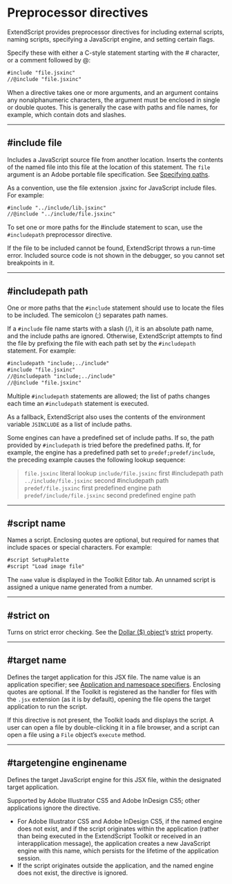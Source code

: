 # Preprocessor directives

ExtendScript provides preprocessor directives for including external scripts, naming scripts, specifying a
JavaScript engine, and setting certain flags.

Specify these with either a C-style statement starting with the # character, or a comment followed by @:

```default
#include "file.jsxinc"
//@include "file.jsxinc"
```

When a directive takes one or more arguments, and an argument contains any nonalphanumeric
characters, the argument must be enclosed in single or double quotes. This is generally the case with
paths and file names, for example, which contain dots and slashes.

---

## #include file

Includes a JavaScript source file from another location. Inserts the contents of the
named file into this file at the location of this statement. The `file` argument is an
Adobe portable file specification. See [Specifying paths](../file-system-access/using-file-and-folder-objects.md#specifying-paths).

As a convention, use the file extension .jsxinc for JavaScript include files. For
example:

```default
#include "../include/lib.jsxinc"
//@include "../include/file.jsxinc"
```

To set one or more paths for the #include statement to scan, use the `#includepath`
preprocessor directive.

If the file to be included cannot be found, ExtendScript throws a run-time error.
Included source code is not shown in the debugger, so you cannot set breakpoints
in it.

---

## #includepath path

One or more paths that the `#include` statement should use to locate the files to be
included. The semicolon (;) separates path names.

If a `#include` file name starts with a slash (/), it is an absolute path name, and the
include paths are ignored. Otherwise, ExtendScript attempts to find the file by
prefixing the file with each path set by the `#includepath` statement.
For example:

```default
#includepath "include;../include"
#include "file.jsxinc"
//@includepath "include;../include"
//@include "file.jsxinc"
```

Multiple `#includepath` statements are allowed; the list of paths changes each time
an `#includepath` statement is executed.

As a fallback, ExtendScript also uses the contents of the environment variable
`JSINCLUDE` as a list of include paths.

Some engines can have a predefined set of include paths. If so, the path provided by
`#includepath` is tried before the predefined paths. If, for example, the engine has a
predefined path set to `predef;predef/include`, the preceding example causes the
following lookup sequence:

> `file.jsxinc`                literal lookup
> `include/file.jsxinc`        first #includepath path
> `../include/file.jsxinc`     second #includepath path
> `predef/file.jsxinc`         first predefined engine path
> `predef/include/file.jsxinc` second predefined engine path

---

## #script name

Names a script. Enclosing quotes are optional, but required for names that include
spaces or special characters. For example:

```default
#script SetupPalette
#script "Load image file"
```

The `name` value is displayed in the Toolkit Editor tab. An unnamed script is assigned a
unique name generated from a number.

---

## #strict on

Turns on strict error checking. See the [Dollar ($) object](dollar-object.md#dollar-object)’s [strict](dollar-object.md#dollar-strict) property.

---

## #target name

Defines the target application for this JSX file. The name value is an application
specifier; see [Application and namespace specifiers](../interapplication-communication/application-and-namespace-specifiers.md#application-and-namespace-specifiers). Enclosing quotes are optional.
If the Toolkit is registered as the handler for files with the `.jsx` extension (as it is by
default), opening the file opens the target application to run the script.

If this directive is not present, the Toolkit loads and displays the script. A user can open a
file by double-clicking it in a file browser, and a script can open a file using a `File`
object’s `execute` method.

---

## #targetengine enginename

Defines the target JavaScript engine for this JSX file, within the designated target
application.

Supported by Adobe Illustrator CS5 and Adobe InDesign CS5; other applications
ignore the directive.

- For Adobe Illustrator CS5 and Adobe InDesign CS5, if the named engine does
  not exist, and if the script originates within the application (rather than being
  executed in the ExtendScript Toolkit or received in an interapplication message),
  the application creates a new JavaScript engine with this name, which persists
  for the lifetime of the application session.
- If the script originates outside the application, and the named engine does not
  exist, the directive is ignored.
